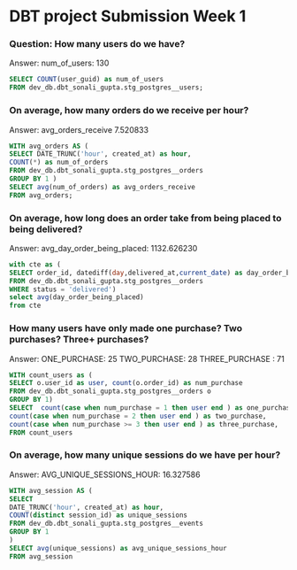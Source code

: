 # DBT project Submission Week 1

### Question: How many users do we have?
Answer: num_of_users: 130

``` sql
SELECT COUNT(user_guid) as num_of_users
FROM dev_db.dbt_sonali_gupta.stg_postgres__users;
```  
### On average, how many orders do we receive per hour? 
Answer: avg_orders_receive 7.520833
``` sql
WITH avg_orders AS (
SELECT DATE_TRUNC('hour', created_at) as hour,
COUNT(*) as num_of_orders
FROM dev_db.dbt_sonali_gupta.stg_postgres__orders
GROUP BY 1 ) 
SELECT avg(num_of_orders) as avg_orders_receive
FROM avg_orders;
```
### On average, how long does an order take from being placed to being delivered?
Answer: avg_day_order_being_placed: 1132.626230

``` sql
with cte as (
SELECT order_id, datediff(day,delivered_at,current_date) as day_order_being_placed, 
FROM dev_db.dbt_sonali_gupta.stg_postgres__orders
WHERE status = 'delivered')
select avg(day_order_being_placed)
from cte

```  

### How many users have only made one purchase? Two purchases? Three+ purchases?
Answer: ONE_PURCHASE: 25   TWO_PURCHASE: 28   THREE_PURCHASE : 71
```  sql
WITH count_users as (
SELECT o.user_id as user, count(o.order_id) as num_purchase
FROM dev_db.dbt_sonali_gupta.stg_postgres__orders o 
GROUP BY 1) 
SELECT  count(case when num_purchase = 1 then user end ) as one_purchase,
count(case when num_purchase = 2 then user end ) as two_purchase,
count(case when num_purchase >= 3 then user end ) as three_purchase,
FROM count_users
```  
### On average, how many unique sessions do we have per hour?
Answer: AVG_UNIQUE_SESSIONS_HOUR: 16.327586
```sql
WITH avg_session AS (
SELECT 
DATE_TRUNC('hour', created_at) as hour,
COUNT(distinct session_id) as unique_sessions
FROM dev_db.dbt_sonali_gupta.stg_postgres__events
GROUP BY 1
)
SELECT avg(unique_sessions) as avg_unique_sessions_hour
FROM avg_session
```  


